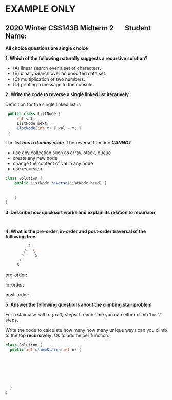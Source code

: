 # EXAMPLE ONLY #

## 2020 Winter CSS143B Midterm 2 &nbsp; &nbsp; &nbsp; Student Name:

**All choice questions are single choice**

**1. Which of the following naturally suggests a recursive solution?**

- (A) linear search over a set of characters.
- (B) binary search over an unsorted data set.
- (C) multiplication of two numbers.
- (D) printing a message to the console. 

**2. Write the code to reverse a single linked list iteratively.** 

Definition for the single linked list is

```java
 public class ListNode {
     int val;
     ListNode next;
     ListNode(int x) { val = x; }
 }
```

The list ***has a dummy node***. The reverse function ***CANNOT*** 

- use any collection such as array, stack, queue
- create any new node
- change the content of val in any node
- use recursion

```java
class Solution {
    public ListNode reverse(ListNode head) {
        
      
    }
}
```

**3. Describe how quicksort works and explain its relation to recursion**

```bash



```

**4. What is the pre-order, in-order and post-order traversal of the following tree**

```bash
          2
        /   \
       4     5
      /
     3
```

pre-order:



In-order:



post-order:



**5. Answer the following questions about the climbing stair problem**

For a staircase with  *n (n>0)* steps. If each time you can either climb 1 or 2 steps. 

Write the code to calculate how many how many unique ways can you climb to the top **recursively**. Ok to add helper function.

```java
class Solution {
  public int climbStairs(int n) {
        
   
    
    
    
    
    
  }
}
```
